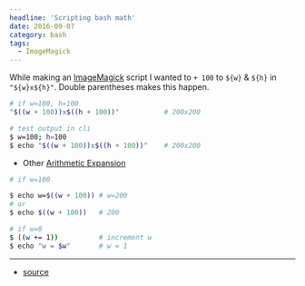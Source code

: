```yaml
---
headline: 'Scripting bash math'
date: 2016-09-07
category: bash
tags:
  - ImageMagick
---
```


While making an [ImageMagick] script I wanted to `+ 100` to `${w}` & `${h}` in `"${w}x${h}"`. Double parentheses makes this happen.

```sh
# if w=100, h=100
"$((w + 100))x$((h + 100))"           # 200x200

# test output in cli
$ w=100; h=100
$ echo "$((w + 100))x$((h + 100))"    # 200x200
```

- Other [Arithmetic Expansion]

```sh
# if w=100

$ echo w=$((w + 100)) # w=200
# or
$ echo $((w + 100))   # 200

# if w=0
$ ((w += 1))          # increment w
$ echo "w = $w"       # w = 1
```

---
- [source](https://stackoverflow.com/a/8385669)

[ImageMagick]:http://www.imagemagick.org
[Arithmetic Expansion]:http://tldp.org/LDP/abs/html/arithexp.html